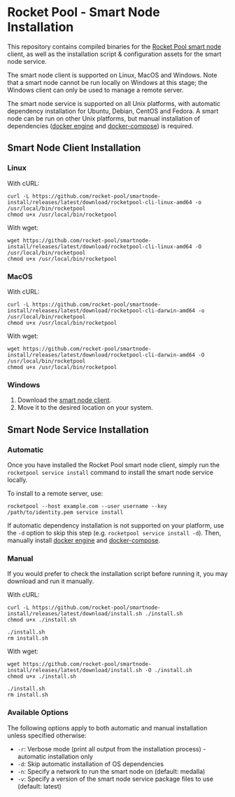 # Rocket Pool - Smart Node Installation

This repository contains compiled binaries for the [Rocket Pool smart node](https://github.com/rocket-pool/smartnode) client, as well as the installation script & configuration assets for the smart node service.

The smart node client is supported on Linux, MacOS and Windows.
Note that a smart node cannot be run locally on Windows at this stage; the Windows client can only be used to manage a remote server.

The smart node service is supported on all Unix platforms, with automatic dependency installation for Ubuntu, Debian, CentOS and Fedora.
A smart node can be run on other Unix platforms, but manual installation of dependencies ([docker engine](https://docs.docker.com/engine/install/) and [docker-compose](https://docs.docker.com/compose/install/)) is required.


## Smart Node Client Installation

### Linux

With cURL:
```
curl -L https://github.com/rocket-pool/smartnode-install/releases/latest/download/rocketpool-cli-linux-amd64 -o /usr/local/bin/rocketpool
chmod u+x /usr/local/bin/rocketpool
```

With wget:
```
wget https://github.com/rocket-pool/smartnode-install/releases/latest/download/rocketpool-cli-linux-amd64 -O /usr/local/bin/rocketpool
chmod u+x /usr/local/bin/rocketpool
```

### MacOS

With cURL:
```
curl -L https://github.com/rocket-pool/smartnode-install/releases/latest/download/rocketpool-cli-darwin-amd64 -o /usr/local/bin/rocketpool
chmod u+x /usr/local/bin/rocketpool
```

With wget:
```
wget https://github.com/rocket-pool/smartnode-install/releases/latest/download/rocketpool-cli-darwin-amd64 -O /usr/local/bin/rocketpool
chmod u+x /usr/local/bin/rocketpool
```

### Windows

1. Download the [smart node client](https://github.com/rocket-pool/smartnode-install/releases/latest/download/rocketpool-cli-windows-amd64.exe).
2. Move it to the desired location on your system.


## Smart Node Service Installation

### Automatic

Once you have installed the Rocket Pool smart node client, simply run the `rocketpool service install` command to install the smart node service locally.

To install to a remote server, use:
```
rocketpool --host example.com --user username --key /path/to/identity.pem service install
```

If automatic dependency installation is not supported on your platform, use the `-d` option to skip this step (e.g. `rocketpool service install -d`).
Then, manually install [docker engine](https://docs.docker.com/engine/install/) and [docker-compose](https://docs.docker.com/compose/install/).

### Manual

If you would prefer to check the installation script before running it, you may download and run it manually.

With cURL:
```
curl -L https://github.com/rocket-pool/smartnode-install/releases/latest/download/install.sh ./install.sh
chmod u+x ./install.sh

./install.sh
rm install.sh
```

With wget:
```
wget https://github.com/rocket-pool/smartnode-install/releases/latest/download/install.sh -O ./install.sh
chmod u+x ./install.sh

./install.sh
rm install.sh
```

### Available Options

The following options apply to both automatic and manual installation unless specified otherwise:

* `-r`: Verbose mode (print all output from the installation process) - automatic installation only
* `-d`: Skip automatic installation of OS dependencies
* `-n`: Specify a network to run the smart node on (default: medalla)
* `-v`: Specify a version of the smart node service package files to use (default: latest)

